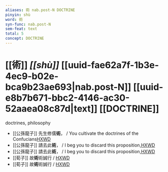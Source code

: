 ```yaml
---
aliases: 術 nab.post-N DOCTRINE
pinyin: shù
word: 術
syn-func: nab.post-N
sem-feat: text
total: 5
concept: DOCTRINE 
---
```

# [[術]] *[[shù]]*  [[uuid-fae62a7f-1b3e-4ec9-b02e-bca9b23ae693|nab.post-N]] [[uuid-e8b7b671-bbc2-4146-ac30-52aaea08c87d|text]] [[DOCTRINE]]
doctrines, philosophy
 - [[公孫龍子]] 先生修儒**術**，
                     / You cultivate the doctrines of the Confucians[HXWD](https://hxwd.org/textview.html?location=CH1a0941_CHANT_001-2a.42)
 - [[公孫龍子]] 請去此**術**，
                     / I beg you to discard this proposition,[HXWD](https://hxwd.org/textview.html?location=CH1a0941_CHANT_001-2a.7)
 - [[公孫龍子]] 請去此**術**，
                     / I beg you to discard this proposition,[HXWD](https://hxwd.org/textview.html?location=CH1a0941_CHANT_001-2a.7)
 - [[荀子]] 故**術**術誠行 / [HXWD](https://hxwd.org/textview.html?location=KR3a0002_tls_010-11a.43)
 - [[荀子]] 故**術**術誠行 / [HXWD](https://hxwd.org/textview.html?location=KR3a0002_tls_010-11a.56)